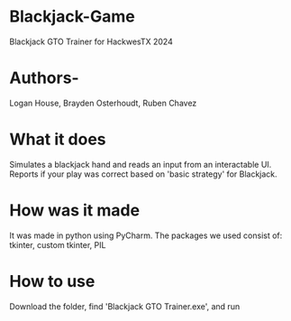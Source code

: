 # Blackjack-Game
Blackjack GTO Trainer for HackwesTX 2024


# Authors-
Logan House, Brayden Osterhoudt, Ruben Chavez

# What it does
Simulates a blackjack hand and reads an input from an interactable UI. Reports if your play was correct based on 'basic strategy' for Blackjack.

# How was it made
It was made in python using PyCharm.
The packages we used consist of:
tkinter, custom tkinter, PIL

# How to use
Download the folder, find 'Blackjack GTO Trainer.exe', and run
